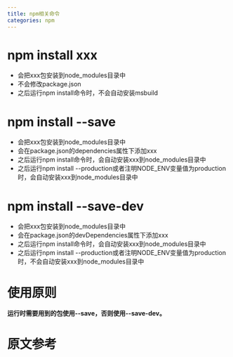 ```yaml
---
title: npm相关命令
categories: npm
---
```


# npm install xxx
- 会把xxx包安装到node_modules目录中
- 不会修改package.json
- 之后运行npm install命令时，不会自动安装msbuild

# npm install --save

- 会把xxx包安装到node_modules目录中
- 会在package.json的dependencies属性下添加xxx
- 之后运行npm install命令时，会自动安装xxx到node_modules目录中
- 之后运行npm install --production或者注明NODE_ENV变量值为production时，会自动安装xxx到node_modules目录中

# npm install --save-dev
- 会把xxx包安装到node_modules目录中
- 会在package.json的devDependencies属性下添加xxx
- 之后运行npm install命令时，会自动安装xxx到node_modules目录中
- 之后运行npm install --production或者注明NODE_ENV变量值为production时，不会自动安装xxx到node_modules目录中

# 使用原则
**运行时需要用到的包使用--save，否则使用--save-dev。**

# 原文参考

